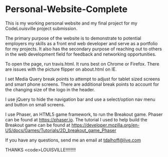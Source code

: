 # Personal-Website-Complete
This is my working personal website and my final project for my CodeLouisville project submission.

The primary purpose of the website is to demonstrate to potential employers my skills as a front end web developer and serve as 
a portfolio for my projects. It also has the secondary purpose of reaching out to others in the web development field for feedback
and networking opportunities.

To open the page, run travis.html. It runs best on Chrome or Firefox. There are issues with the picture flipper on about.html on 
IE.

I set Media Query break points to attempt to adjust for tablet sized screens and smart phone screens. There are additional break
points to account for the changing size of the logo in the header.

I use jQuery to hide the navigation bar and use a select/option nav menu and button on small screens.

I use Phaser, an HTML5 game framework, to run the Breakout game. Phaser can be found at https://phaser.io. The tutorial I used to 
help build the Breakout game can be found at https://developer.mozilla.org/en-US/docs/Games/Tutorials/2D_breakout_game_Phaser

If you have any questions, send me an email at tdalhoff@live.com

THANKS &lt;code&gt;LOUISVILLE!!!!!!!!
